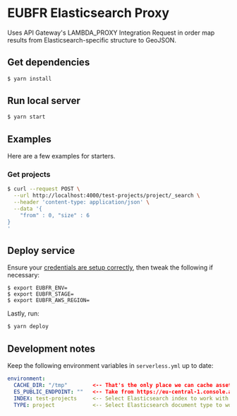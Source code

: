 # EUBFR Elasticsearch Proxy

Uses API Gateway's LAMBDA_PROXY Integration Request in order map results from Elasticsearch-specific structure to GeoJSON.

## Get dependencies

```sh
$ yarn install
```

## Run local server

```sh
$ yarn start
```

## Examples

Here are a few examples for starters.

### Get projects

```sh
$ curl --request POST \
  --url http://localhost:4000/test-projects/project/_search \
  --header 'content-type: application/json' \
  --data '{
	"from" : 0, "size" : 6
}
'
```

## Deploy service

Ensure your [credentials are setup correctly](https://serverless.com/framework/docs/providers/aws/guide/credentials/), then tweak the following if necessary:

```
$ export EUBFR_ENV=
$ export EUBFR_STAGE=
$ export EUBFR_AWS_REGION=
```

Lastly, run:

```sh
$ yarn deploy
```

## Development notes

Keep the following environment variables in `serverless.yml` up to date:

```yaml
environment:
  CACHE_DIR: "/tmp"        <-- That's the only place we can cache assets temporarily in AWS Lambda.
  ES_PUBLIC_ENDPOINT: ""   <-- Take from https://eu-central-1.console.aws.amazon.com/es/home
  INDEX: test-projects     <-- Select Elasticsearch index to work with.
  TYPE: project            <-- Select Elasticsearch document type to work with.
```
